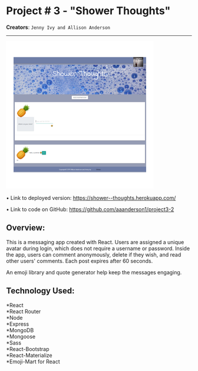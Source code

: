 # Project # 3 - "Shower Thoughts"
**Creators**: `Jenny Ivy and Allison Anderson`
- - -


![screenshot](src/assets/images/st-screenshot-400.png)

• Link to deployed version: https://shower--thoughts.herokuapp.com/

• Link to code on GitHub: https://github.com/aaanderson1/project3-2

## Overview:

This is a messaging app created with React. Users are assigned a unique avatar during login, which does not require a username or password. Inside the app, users can comment anonymously, delete if they wish, and read other users' comments. Each post expires after 60 seconds. 

An emoji library and quote generator help keep the messages engaging.

## Technology Used: 

*React<br/>
*React Router <br/>
*Node <br/>
*Express <br/>
*MongoDB <br/>
*Mongoose <br/>
*Sass <br/>
*React-Bootstrap <br/>
*React-Materialize <br/>
*Emoji-Mart for React <br/>






